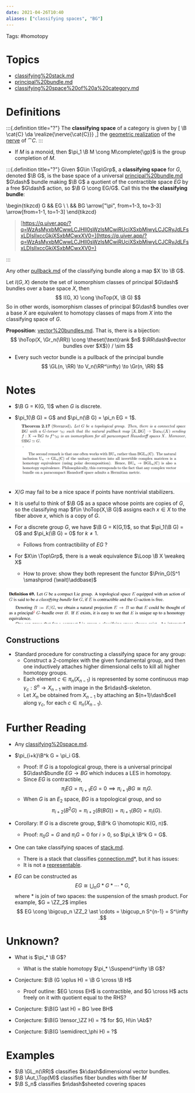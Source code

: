 ```yaml
---
date: 2021-04-26T10:40
aliases: ["classifying spaces", "BG"]
---
```


Tags: #homotopy 

# Topics

- [classifying%20stack.md](classifying%20stack.md)
- [principal%20bundle.md](principal%20bundle.md)
- [classifying%20space%20of%20a%20category.md](classifying%20space%20of%20a%20category.md)



# Definitions


:::{.definition title="?"}
The **classifying space** of a category is given by
\[
\B \cat{C} \da \realize{\nerve{\cat{C}}}
,\]
the [geometric realization](geometric%20realization.md) of the [nerve](nerve.md) of $\cat{C}$.
:::

- If $M$ is a monoid, then $\pi_1 \B M \cong M\complete{\gp}$ is the group completion of $M$.


:::{.definition title="?"}
Given $G\in \Top\Grp$, a **classifying space** for $G$, denoted $\B G$, is the base space of a universal [principal%20bundle.md](principal%20bundle.md) $G\dash$ bundle
making $\B G$ a quotient of the contractible space $EG$ by a free $G\dash$ action, so $\B G \cong EG/G$. Call this the **the classifying bundle**:

\begin{tikzcd}
	G && EG \\
	\\
	&& BG
	\arrow["\pi", from=1-3, to=3-3]
	\arrow[from=1-1, to=1-3]
\end{tikzcd}

> [https://q.uiver.app/?q=WzAsMyxbMCwwLCJHIl0sWzIsMCwiRUciXSxbMiwyLCJCRyJdLFsxLDIsIlxccGkiXSxbMCwxXV0=](https://q.uiver.app/?q=WzAsMyxbMCwwLCJHIl0sWzIsMCwiRUciXSxbMiwyLCJCRyJdLFsxLDIsIlxccGkiXSxbMCwxXV0=)

:::



Any other [pullback.md](pullback.md) of the classifying bundle along a map $X \to \B G$.

Let $I(G, X)$ denote the set of isomorphism classes of principal $G\dash$ bundles over a base space $X$, then
$$
I(G, X) \cong \hoTop(X, \B G)
$$
So in other words, isomorphism classes of principal $G\dash$ bundles over a base $X$ are equivalent to homotopy classes of maps from $X$ into the classifying space of $G$.

**Proposition**: 
[vector%20bundles.md](vector%20bundles.md). That is, there is a bijection:
$$
\hoTop(X, \Gr_n(\RR)) \cong \theset{\text{rank $n$ $\RR\dash$vector bundles over $X$}} / \sim
$$
- Every such vector bundle is a pullback of the principal bundle
$$
\GL(n, \RR) \to V_n(\RR^\infty) \to \Gr(n, \RR)
$$

# Notes

- $\B G = K(G, 1)$ when $G$ is discrete.
- $\pi_1(\B G) = G$ and $\pi_n(\B G) = \pi_n EG = 1$.
![](_attachments/Pasted%20image%2020210505015056.png)
![](_attachments/Pasted%20image%2020210505015233.png)

- $X/G$ may fail to be a nice space if points have nontrivial stabilizers.

- It is useful to think of $\B G$ as a space whose points are copies of $G$, so the classifying map $f\in \hoTop(X,\B G)$ assigns each $x \in X$ to the fiber above $x$, which is a copy of $G$.
- For a discrete group $G$, we have $\B G = K(G,1)$, so that $\pi_1(\B G) = G$ and $\pi_k(\B G) = 0$ for $k \neq 1$.
	- Follows from contractibility of $EG$ ?
- For $X\in \Top\Grp$, there is a weak equivalence $\Loop \B X \weakeq X$
	- How to prove: show they both represent the functor $\Prin_G(S^1 \smashprod (\wait)\addbase)$

![](_attachments/Pasted%20image%2020210613124743.png)

## Constructions

- Standard procedure for constructing a classifying space for any group:
	- Construct a 2-complex with the given fundamental group, and then one inductively attaches higher dimensional cells to kill all higher homotopy groups. 
	- Each element $c\in \pi_n(X_{n−1})$ is represented by some continuous map $\gamma_c:S^n\to X_{n−1}$ with image in the $n\dash$-skeleton. 
	- Let $X_n$ be obtained from $X_{n−1}$ by attaching an $(n+1)\dash$cell along $\gamma_c$, for each $c\in π_n(X_{n−1})$.



# Further Reading

- Any [classifying%20space.md](classifying%20space.md).

- $\pi_{i+k}\B^k G = \pi_i G$.
	- Proof: If $G$ is a topological group, there is a universal principal $G\dash$bundle $EG \to BG$ which induces a LES in homotopy. 
	- Since $EG$ is contractible, $$\pi_i EG = \pi_{i+1}EG = 0\implies \pi_{i+1}BG \cong \pi_i G.$$ 
	- When $G$ is an $E_2$ space, $BG$ is a topological group, and so $$\pi_{i+2}(B^2G) = \pi_{i+2}(B(BG)) = \pi_{i+1}(BG) = \pi_i(G).$$
- Corollary: If $G$ is a discrete group, $\B^k G \homotopic K(G, n)$.
	- Proof: $\pi_0 G = G$ and $\pi_i G = 0$ for $i > 0$, so $\pi_k \B^k G = G$.

- One can take classifying spaces of [stack.md](stack.md). 
	- There is a stack that classifies [connection.md](connection.md)*, but it has issues: 
	- It is not a [representable](representable).

- $EG$ can be constructed as 
$$
EG \cong \bigcup_n G \ast G \ast \cdots \ast G
,$$ 
where $\ast$ is join of two spaces: the suspension of the smash product. For example, $G = \ZZ_2$ implies 
$$
EG \cong \bigcup_n \ZZ_2 \ast \cdots = \bigcup_n S^{n-1} = S^\infty
.$$

# Unknown?

- What is $\pi_* \B G$?
	- What is the stable homotopy $\pi_* \Suspend^\infty \B G$?

- Conjecture: $\B (G \oplus H) = \B G \cross \B H$
	- Proof outline: $EG \cross EH$ is contractible, and $G \cross H$ acts freely on it with quotient equal to the RHS?
- Conjecture: $\B(G \ast H) = BG \vee BH$
- Conjecture: $\B(G \tensor_\ZZ H) = ?$ for $G, H\in \Ab$?
- Conjecture: $\B(G \semidirect_\phi H) = ?$

# Examples

- $\B \GL_n(\RR)$ classifies $k\dash$dimensional vector bundles.
- $\B \Aut_\Top(M)$ classifies fiber bundles with fiber $M$
- $\B S_n$ classifies $n\dash$sheeted covering spaces
